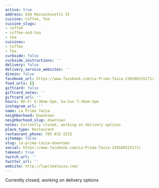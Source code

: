 ```yaml
---
active: true
address: 638 Massachusetts St
cuisine: Coffee, Tea
cuisine_slugs:
- coffee
- coffee-and-tea
- tea
cuisines:
- Coffee
- Tea
curbside: false
curbside_instructions: ''
delivery: false
delivery_service_websites: ''
dinein: false
facebook_url: https://www.facebook.com/La-Prima-Tazza-239100315171/
food_urls: []
giftcard: false
giftcard_notes: ''
giftcard_url: ''
hours: Mo-Fr 6:30am-5pm, Sa-Sun 7:30am-5pm
instagram_url: ''
name: La Prima Tazza
neighborhood: Downtown
neighborhood_slug: downtown
notes: Currently closed, working on delivery options
place_type: Restaurant
restaurant_phone: 785-832-2233
sitemap: false
slug: la-prima-tazza-downtown
social: https://www.facebook.com/La-Prima-Tazza-239100315171/
takeout: true
twitch_url: ''
twitter_url: ''
website: http://laprimatazza.com/
---
```


Currently closed, working on delivery options